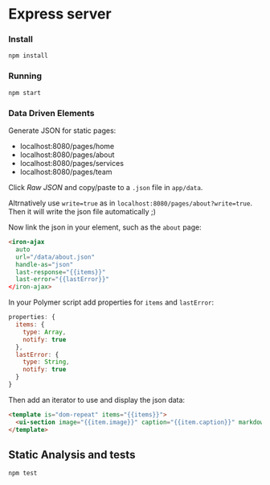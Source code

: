 Express server
==============

### Install

`npm install`

### Running

```
npm start
```

### Data Driven Elements

Generate JSON for static pages:

-	localhost:8080/pages/home
-	localhost:8080/pages/about
-	localhost:8080/pages/services
-	localhost:8080/pages/team

Click *Raw JSON* and copy/paste to a `.json` file in `app/data`.

Altrnatively use `write=true` as in `localhost:8080/pages/about?write=true`. Then it will write the json file automatically ;)

Now link the json in your element, such as the `about` page:

```html
<iron-ajax
  auto
  url="/data/about.json"
  handle-as="json"
  last-response="{{items}}"
  last-error="{{lastError}}"
</iron-ajax>
```

In your Polymer script add properties for `items` and `lastError`:

```js
properties: {
  items: {
    type: Array,
    notify: true
  },
  lastError: {
    type: String,
    notify: true
  }
}
```

Then add an iterator to use and display the json data:

```html
<template is="dom-repeat" items="{{items}}">
  <ui-section image="{{item.image}}" caption="{{item.caption}}" markdown="{{item.content}}"/>
</template>
```

Static Analysis and tests
-------------------------

```
npm test
```
